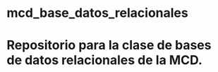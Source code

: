 # mcd_base_datos_relacionales
# Repositorio para la clase de bases de datos relacionales de la MCD.
